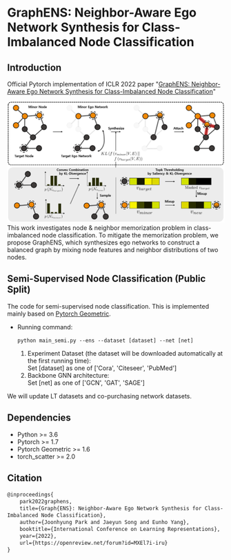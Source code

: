 # GraphENS: Neighbor-Aware Ego Network Synthesis for Class-Imbalanced Node Classification

## Introduction

Official Pytorch implementation of ICLR 2022 paper "[GraphENS: Neighbor-Aware Ego Network Synthesis for Class-Imbalanced Node Classification](https://openreview.net/forum?id=MXEl7i-iru)"

![Overview Figure](figures/Conceptfig.PNG)
This work investigates node & neighbor memorization problem in class-imbalanced node classification.
To mitigate the memorization problem, we propose GraphENS, which synthesizes ego networks to construct a balanced graph by mixing node features and neighbor distributions of two nodes.

## Semi-Supervised Node Classification (Public Split)

The code for semi-supervised node classification. 
This is implemented mainly based on [Pytorch Geometric](https://github.com/rusty1s/pytorch_geometric).

- Running command:
  ```
  python main_semi.py --ens --dataset [dataset] --net [net]
  ```
  1. Experiment Dataset (the dataset will be downloaded automatically at the first running time):\
       Set [dataset] as one of ['Cora', 'Citeseer', 'PubMed']
  2. Backbone GNN architecture:\
       Set [net] as one of ['GCN', 'GAT', 'SAGE']

We will update LT datasets and co-purchasing network datasets.

## Dependencies
- Python >= 3.6
- Pytorch >= 1.7
- Pytorch Geometric >= 1.6
- torch_scatter >= 2.0

## Citation
```
@inproceedings{
    park2022graphens,
    title={Graph{ENS}: Neighbor-Aware Ego Network Synthesis for Class-Imbalanced Node Classification},
    author={Joonhyung Park and Jaeyun Song and Eunho Yang},
    booktitle={International Conference on Learning Representations},
    year={2022},
    url={https://openreview.net/forum?id=MXEl7i-iru}
}
```
